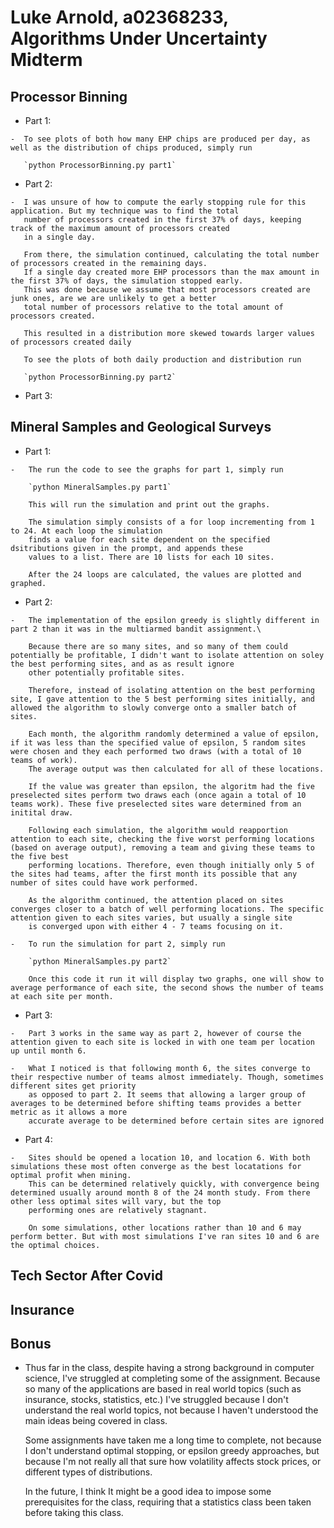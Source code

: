 Luke Arnold, a02368233, Algorithms Under Uncertainty Midterm
============================================================

Processor Binning
----------------------------------------

   *   Part 1:

    -  To see plots of both how many EHP chips are produced per day, as well as the distribution of chips produced, simply run

       `python ProcessorBinning.py part1` 

   *   Part 2:

    -  I was unsure of how to compute the early stopping rule for this application. But my technique was to find the total
       number of processors created in the first 37% of days, keeping track of the maximum amount of processors created
       in a single day. 

       From there, the simulation continued, calculating the total number of processors created in the remaining days. 
       If a single day created more EHP processors than the max amount in the first 37% of days, the simulation stopped early.
       This was done because we assume that most processors created are junk ones, are we are unlikely to get a better
       total number of processors relative to the total amount of processors created. 

       This resulted in a distribution more skewed towards larger values of processors created daily 

       To see the plots of both daily production and distribution run

       `python ProcessorBinning.py part2`


   *   Part 3:

Mineral Samples and Geological Surveys
----------------------------------------

   *   Part 1:

    -   The run the code to see the graphs for part 1, simply run

        `python MineralSamples.py part1`

        This will run the simulation and print out the graphs. 

        The simulation simply consists of a for loop incrementing from 1 to 24. At each loop the simulation 
        finds a value for each site dependent on the specified dsitributions given in the prompt, and appends these
        values to a list. There are 10 lists for each 10 sites. 

        After the 24 loops are calculated, the values are plotted and graphed.

   *   Part 2:

    -   The implementation of the epsilon greedy is slightly different in part 2 than it was in the multiarmed bandit assignment.\

        Because there are so many sites, and so many of them could potentially be profitable, I didn't want to isolate attention on soley the best performing sites, and as as result ignore
        other potentially profitable sites.

        Therefore, instead of isolating attention on the best performing site, I gave attention to the 5 best performing sites initially, and allowed the algorithm to slowly converge onto a smaller batch of sites. 

        Each month, the algorithm randomly determined a value of epsilon, if it was less than the specified value of epsilon, 5 random sites were chosen and they each performed two draws (with a total of 10 teams of work). 
        The average output was then calculated for all of these locations.

        If the value was greater than epsilon, the algoritm had the five preselected sites perform two draws each (once again a total of 10 teams work). These five preselected sites ware determined from an initital draw.

        Following each simulation, the algorithm would reapportion attention to each site, checking the five worst performing locations (based on average output), removing a team and giving these teams to the five best
        performing locations. Therefore, even though initially only 5 of the sites had teams, after the first month its possible that any number of sites could have work performed.

        As the algorithm continued, the attention placed on sites converges closer to a batch of well performing locations. The specific attention given to each sites varies, but usually a single site 
        is converged upon with either 4 - 7 teams focusing on it. 

    -   To run the simulation for part 2, simply run 

        `python MineralSamples.py part2`

        Once this code it run it will display two graphs, one will show to average performance of each site, the second shows the number of teams at each site per month.

   *   Part 3:

    -   Part 3 works in the same way as part 2, however of course the attention given to each site is locked in with one team per location up until month 6. 

    -   What I noticed is that following month 6, the sites converge to their respective number of teams almost immediately. Though, sometimes different sites get priority
        as opposed to part 2. It seems that allowing a larger group of averages to be determined before shifting teams provides a better metric as it allows a more 
        accurate average to be determined before certain sites are ignored

   *   Part 4:

    -   Sites should be opened a location 10, and location 6. With both simulations these most often converge as the best locatations for optimal profit when mining.
        This can be determined relatively quickly, with convergence being determined usually around month 8 of the 24 month study. From there other less optimal sites will vary, but the top
        performing ones are relatively stagnant. 

        On some simulations, other locations rather than 10 and 6 may perform better. But with most simulations I've ran sites 10 and 6 are the optimal choices. 


Tech Sector After Covid
-----------------------------------------

Insurance
----------------------------------------

Bonus
----------------------------------------

   *   Thus far in the class, despite having a strong background in computer science, I've struggled at completing some of the assignment.
       Because so many of the applications are based in real world topics (such as insurance, stocks, statistics, etc.) I've struggled because I 
       don't understand the real world topics, not because I haven't understood the main ideas being covered in class.

       Some assignments have taken me a long time to complete, not because I don't understand optimal stopping, or epsilon greedy approaches, but because
       I'm not really all that sure how volatility affects stock prices, or different types of distributions. 

       In the future, I think It might be a good idea to impose some prerequisites for the class, requiring that a statistics class been taken before
       taking this class. 
    
